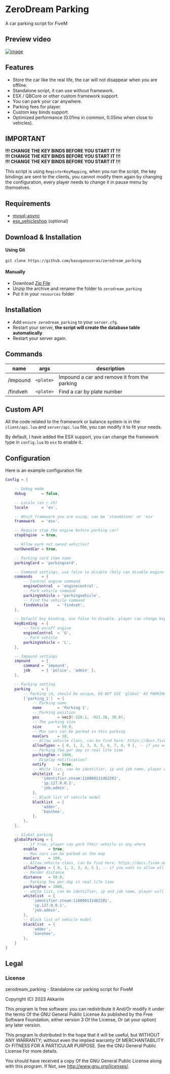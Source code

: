 # ZeroDream Parking
A car parking script for FiveM

## Preview video

[![image](https://user-images.githubusercontent.com/34357771/210299479-b71f3ad1-b08b-4189-a0ec-9374a259d23c.png)](https://youtu.be/UH77hUi-KkI)

## Features

- Store the car like the real life, the car will not disappear when you are offline.
- Standalone script, it can use without framework.
- ESX / QBCore or other custom framework support.
- You can park your car anywhere.
- Parking fees for player.
- Custom key binds support.
- Optimized performance (0.01ms in common, 0.05ms when close to vehicles).

## IMPORTANT
**!!! CHANGE THE KEY BINDS BEFORE YOU START IT !!!**<br>
**!!! CHANGE THE KEY BINDS BEFORE YOU START IT !!!**<br>
**!!! CHANGE THE KEY BINDS BEFORE YOU START IT !!!**<br>

This script is using `RegisterKeyMapping`, when you run the script, the key bindings are sent to the clients, you cannot modify them again by changing the configuration, every player needs to change it in pause menu by themselves.

## Requirements

- [mysql-async](https://github.com/brouznouf/fivem-mysql-async)
- [esx_vehicleshop](https://github.com/bathorus/esx_vehicleshop) (optional)

## Download & Installation

#### Using Git

```
git clone https://github.com/kasuganosoras/zerodream_parking
```

#### Manually

- Download [Zip File](https://github.com/kasuganosoras/zerodream_parking/archive/master.zip)
- Unzip the archive and rename the folder to `zerodream_parking`
- Put it in your `resources` folder

## Installation

- Add `ensure zerodream_parking` to your `server.cfg`.
- Restart your server, **the script will create the database table automatically**.
- Restart your server again.

## Commands

| name | args | description |
| ---- | ---- | ----------- |
| /impound | `<plate>` | Impound a car and remove it from the parking |
| /findveh | `<plate>` | Find a car by plate number |

## Custom API

All the code related to the framework or balance system is in the `client/api.lua` and `server/api.lua` file, you can modify it to fit your needs.

By default, I have added the ESX support, you can change the framework type in `config.lua` to `esx` to enable it.

## Configuration
Here is an example configuration file

```lua
Config = {

    -- Debug mode
    debug       = false,

    -- Locale (en / zh)
    locale      = 'en',

    -- Which framework you are using, can be 'standalone' or 'esx'
    framework   = 'esx',

    -- Require stop the engine before parking car?
    stopEngine  = true,

    -- Allow park not owned vehicles?
    notOwnedCar = true,

    -- Parking card item name
    parkingCard = 'parkingcard',

    -- Command settings, use false to disable (Only can disable engine control / find vehicle)
    commands    = {
        -- Control engine command
        engineControl  = 'enginecontrol',
        -- Park vehicle command
        parkingVehicle = 'parkingvehicle',
        -- Find the vehicle command
        findVehicle    = 'findveh',
    },

    -- Default key binding, use false to disable, player can change key binding in pause menu > settings > key binding > FiveM
    keyBinding  = {
        -- Turn on/off engine
        engineControl  = 'G',
        -- Park vehicle
        parkingVehicle = 'L',
    },

    -- Impound settings
    impound     = {
        command = 'impound',
        job     = { 'police', 'admin' },
    },

    -- Parking setting
    parking     = {
        -- Parking id, should be unique, DO NOT USE 'global' AS PARKING ID
        ['parking_1']  = {
            -- Parking name
            name       = 'Parking 1',
            -- Parking position
            pos        = vec3(-320.1, -921.38, 30.0),
            -- The parking size
            size       = 50.0,
            -- Max cars can be parked in this parking
            maxCars    = 10,
            -- Allow vehicle class, can be find here: https://docs.fivem.net/natives/?_0x29439776AAA00A62 (use -1 means all, use , to separate multiple types)
            allowTypes = { 0, 1, 2, 3, 4, 5, 6, 7, 8, 9 }, -- if you want to allow all class, change to { -1 },
            -- Parking fee per day in real life time
            parkingFee = 1000,
            -- Display notification?
            notify     = true,
            -- White list, can be identifier, ip and job name, player will not need to pay parking fee if they are in the whitelist
            whitelist  = {
                'identifier.steam:110000131d62281',
                'ip.127.0.0.1',
                'job.admin',
            },
            -- Black list of vehicle model
            blacklist  = {
                'adder',
                'banshee',
            },
        },
    },

    -- Global parking
    globalParking = {
        -- if true, player can park their vehicle in any where
        enable     = true,
        -- Max cars can be parked on the map
        maxCars    = 100,
        -- Allow vehicle class, can be find here: https://docs.fivem.net/natives/?_0x29439776AAA00A62 (use -1 means all, use , to separate multiple types)
        allowTypes = { 0, 1, 2, 3, 4, 5 }, -- if you want to allow all class, change to { -1 },
        -- Render distance
        distance   = 50.0,
        -- Parking fee per day in real life time
        parkingFee = 1000,
        -- white list, can be identifier, ip and job name, player will not need to pay parking fee if they are in the whitelist
        whitelist  = {
            'identifier.steam:110000131d62281',
            'ip.127.0.0.1',
            'job.admin',
        },
        -- Black list of vehicle model
        blacklist  = {
            'adder',
            'banshee',
        },
    }
}
```

## Legal

### License

zerodream_parking - Standalone car parking script for FiveM

Copyright (C) 2023 Akkariin

This program Is free software: you can redistribute it And/Or modify it under the terms Of the GNU General Public License As published by the Free Software Foundation, either version 3 Of the License, Or (at your option) any later version.

This program Is distributed In the hope that it will be useful, but WITHOUT ANY WARRANTY; without even the implied warranty Of MERCHANTABILITY Or FITNESS FOR A PARTICULAR PURPOSE. See the GNU General Public License For more details.

You should have received a copy Of the GNU General Public License along with this program. If Not, see http://www.gnu.org/licenses/.
